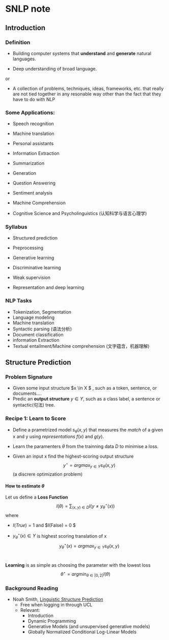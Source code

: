 # SNLP note

## Introduction

### Definition

- Building computer systems that **understand** and **generate** natural languages.

- Deep understanding of broad language.

or

- A collection of problems, techniques, ideas, frameworks, etc. that really are not tied together in any resonable way other than the fact that they have to do with NLP

### Some Applications:

- Speech recognition

- Machine translation

- Personal assistants

- Information Extraction

- Summarization

- Generation

- Question Answering

- Sentiment analysis

- Machine Comprehension

- Cognitive Science and Psycholinguistics (认知科学与语言心理学) 

### Syllabus

- Structured prediction

- Preprocessing

- Generative learning

- Discriminative learning

- Weak supervision

- Representation and deep learning

### NLP Tasks

- Tokenization, Segmentation
- Language modeling
- Machine translation
- Syntactic parsing (语法分析)
- Document classification
- information Extraction
- Textual entailment/Machine comprehension (文字蕴含，机器理解)

## Structure Prediction

### Problem Signature

- Given some input structure $x \in X $ , such as a token, sentence, or documents….
- Predic an **output structure** $y \in Y$, such as a class label, a sentence or syntactic(句法) tree.

### Recipe 1: Learn to Score

- Define a prametrized model $s_\theta (x,y)$ that measures the _match_ of a given x and y using _representations_ $f(x)$ and $g(y)$.

- Learn the paramenters $\theta$ from the trainning data $D$ to minimise a loss.

- Given an input x find the highest-scoring output structure
  $$
  y^\star = argmax_{y \in Y}s_\theta (x,y)
  $$
  (a discrere optimization problem)

#### How to estimate $\theta$

Let us define a **Loss Function**
$$
l(\theta) = \sum_{(x,y)\in D} I(y\neq y_\theta^\star(x))
$$
where

- $I(True) = 1$ and $I(False) = 0 $

- $y_\theta^\star(x)\in Y$ is highest scoring translation of x
  $$
  y^\star _\theta(x) = argmax_{y \in Y}s_\theta (x,y)
  $$
  ​

**Learning** is as simple as choosing the parameter with the lowest loss
$$
\theta^\star = argmin_{\theta \in [0,2]}l(\theta)
$$

### Background Reading

* Noah Smith, [Linguistic Structure Prediction](http://www.cs.cmu.edu/~nasmith/LSP/)
    * Free when logging in through UCL 
    * Relevant: 
        * Introduction
        * Dynamic Programming 
        * Generative Models (and unsupervised generative models)
        * Globally Normalized Conditional Log-Linear Models  

